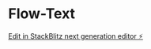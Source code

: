 # Flow-Text

[Edit in StackBlitz next generation editor ⚡️](https://stackblitz.com/~/github.com/Joseph-Brendan/Flow-Text)